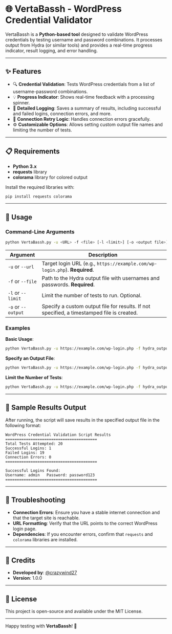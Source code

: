 
# 🌐 VertaBassh - WordPress Credential Validator

VertaBassh is a **Python-based tool** designed to validate WordPress credentials by testing username and password combinations. It processes output from Hydra (or similar tools) and provides a real-time progress indicator, result logging, and error handling.

---

## ✨ Features

- 🔍 **Credential Validation**: Tests WordPress credentials from a list of username-password combinations.
- 💡 **Progress Indicator**: Shows real-time feedback with a processing spinner.
- 📝 **Detailed Logging**: Saves a summary of results, including successful and failed logins, connection errors, and more.
- 🔄 **Connection Retry Logic**: Handles connection errors gracefully.
- ⚙️ **Customizable Options**: Allows setting custom output file names and limiting the number of tests.

---

## 📋 Requirements

- **Python 3.x**
- **requests** library
- **colorama** library for colored output

Install the required libraries with:

```bash
pip install requests colorama
```

---

## 🚀 Usage

### Command-Line Arguments

```bash
python VertaBassh.py -u <URL> -f <file> [-l <limit>] [-o <output file>]
```

| Argument            | Description                                                                                   |
|---------------------|-----------------------------------------------------------------------------------------------|
| `-u` or `--url`    | Target login URL (e.g., `https://example.com/wp-login.php`). **Required**.                    |
| `-f` or `--file`   | Path to the Hydra output file with usernames and passwords. **Required**.                     |
| `-l` or `--limit`  | Limit the number of tests to run. Optional.                                                   |
| `-o` or `--output` | Specify a custom output file for results. If not specified, a timestamped file is created.    |

### Examples

**Basic Usage**:
```bash
python VertaBassh.py -u https://example.com/wp-login.php -f hydra_output.txt
```

**Specify an Output File**:
```bash
python VertaBassh.py -u https://example.com/wp-login.php -f hydra_output.txt -o output_log.txt
```

**Limit the Number of Tests**:
```bash
python VertaBassh.py -u https://example.com/wp-login.php -f hydra_output.txt -l 10
```

---

## 📄 Sample Results Output

After running, the script will save results in the specified output file in the following format:

```
WordPress Credential Validation Script Results
========================================
Total Tests Attempted: 20
Successful Logins: 1
Failed Logins: 19
Connection Errors: 0
========================================

Successful Logins Found:
Username: admin   Password: password123
========================================
```

---

## 🔧 Troubleshooting

- **Connection Errors**: Ensure you have a stable internet connection and that the target site is reachable.
- **URL Formatting**: Verify that the URL points to the correct WordPress login page.
- **Dependencies**: If you encounter errors, confirm that `requests` and `colorama` libraries are installed.

---

## 👥 Credits

- **Developed by**: [@crazywind27](https://github.com/crazywind27)
- **Version**: 1.0.0

---

## 📜 License

This project is open-source and available under the MIT License.

---

Happy testing with **VertaBassh**! 🎉
